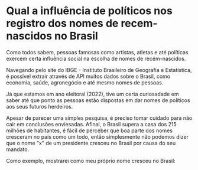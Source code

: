 # Qual a influência de políticos nos registro dos nomes de recem-nascidos no Brasil

Como todos sabem, pessoas famosas como artistas, atletas e até políticas exercem certa influência social
na escolha de nomes de recém-nascidos.

Navegando pelo site do IBGE - Instituto Brasileiro de Geografia e Estatística, é possível extrair através
de API muitos dados sobre o Brasil, como economia, saúde, agronegócio e até mesmo nomes de pessoas.

Já que estamos em ano eleitoral (2022), tive um certa curiosadade em saber até que ponto as pessoas estão
dispostas em dar nomes de políticos aos seus futuros herdeiros.

Apesar de parecer uma simples pesquisa, é preciso tomar cuidado para não cair em conclusões enviesadas. Afinal,
o Brasil supera a casa dos 215 milhões de habitantes, é fácil de perceber que boa parte dos nomes cresceram
no país como um todo, então simplesmente não podemos dizer que o nome "x" de um presidente cresceu no Brasil
por causa do seu mandato.

Como exemplo, mostrarei como meu próprio nome cresceu no Brasil:



